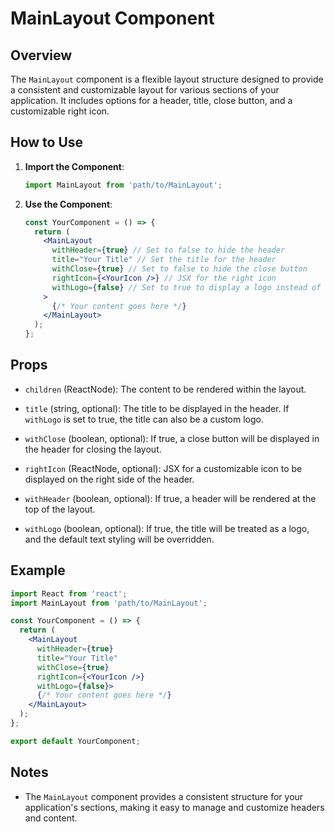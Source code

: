 # MainLayout Component

## Overview

The `MainLayout` component is a flexible layout structure designed to provide a consistent and customizable layout for various sections of your application. It includes options for a header, title, close button, and a customizable right icon.

## How to Use

1. **Import the Component**:

   ```jsx
   import MainLayout from 'path/to/MainLayout';
   ```

2. **Use the Component**:

   ```jsx
   const YourComponent = () => {
     return (
       <MainLayout
         withHeader={true} // Set to false to hide the header
         title="Your Title" // Set the title for the header
         withClose={true} // Set to false to hide the close button
         rightIcon={<YourIcon />} // JSX for the right icon
         withLogo={false} // Set to true to display a logo instead of text title
       >
         {/* Your content goes here */}
       </MainLayout>
     );
   };
   ```

## Props

- `children` (ReactNode): The content to be rendered within the layout.

- `title` (string, optional): The title to be displayed in the header. If `withLogo` is set to true, the title can also be a custom logo.

- `withClose` (boolean, optional): If true, a close button will be displayed in the header for closing the layout.

- `rightIcon` (ReactNode, optional): JSX for a customizable icon to be displayed on the right side of the header.

- `withHeader` (boolean, optional): If true, a header will be rendered at the top of the layout.

- `withLogo` (boolean, optional): If true, the title will be treated as a logo, and the default text styling will be overridden.

## Example

```jsx
import React from 'react';
import MainLayout from 'path/to/MainLayout';

const YourComponent = () => {
  return (
    <MainLayout
      withHeader={true}
      title="Your Title"
      withClose={true}
      rightIcon={<YourIcon />}
      withLogo={false}>
      {/* Your content goes here */}
    </MainLayout>
  );
};

export default YourComponent;
```

## Notes

- The `MainLayout` component provides a consistent structure for your application's sections, making it easy to manage and customize headers and content.
